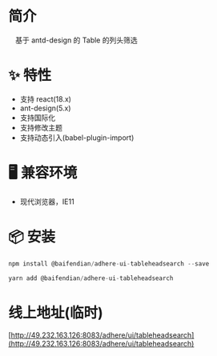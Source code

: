 # 简介
&ensp;&ensp;基于 antd-design 的 Table 的列头筛选

# ✨ 特性
- 支持 react(18.x)
- ant-design(5.x)
- 支持国际化
- 支持修改主题
- 支持动态引入(babel-plugin-import)

# 🖥 兼容环境
- 现代浏览器，IE11

# 📦 安装
```javascript
npm install @baifendian/adhere-ui-tableheadsearch --save
``` 

```javascript
yarn add @baifendian/adhere-ui-tableheadsearch
```

# 线上地址(临时)
[http://49.232.163.126:8083/adhere/ui/tableheadsearch](http://49.232.163.126:8083/adhere/ui/tableheadsearch)

